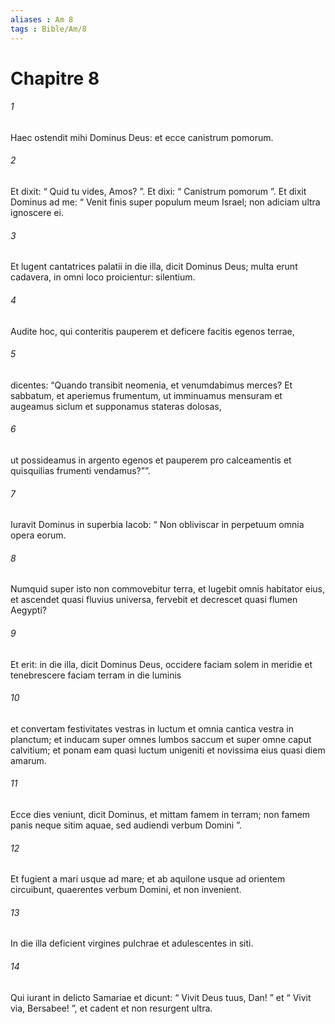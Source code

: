 ```yaml
---
aliases : Am 8
tags : Bible/Am/8
---
```


# Chapitre 8

###### 1
Haec ostendit mihi Dominus Deus: et ecce canistrum pomorum.
###### 2
Et dixit: “ Quid tu vides, Amos? ”. Et dixi: “ Canistrum pomorum ”. Et dixit Dominus ad me: “ Venit finis super populum meum Israel; non adiciam ultra ignoscere ei.
###### 3
Et lugent cantatrices palatii in die illa, dicit Dominus Deus; multa erunt cadavera, in omni loco proicientur: silentium.
###### 4
Audite hoc, qui conteritis pauperem et deficere facitis egenos terrae,
###### 5
dicentes: “Quando transibit neomenia, et venumdabimus merces? Et sabbatum, et aperiemus frumentum, ut imminuamus mensuram et augeamus siclum et supponamus stateras dolosas,
###### 6
ut possideamus in argento egenos et pauperem pro calceamentis et quisquilias frumenti vendamus?””.
###### 7
Iuravit Dominus in superbia Iacob: “ Non obliviscar in perpetuum omnia opera eorum.
###### 8
Numquid super isto non commovebitur terra, et lugebit omnis habitator eius, et ascendet quasi fluvius universa, fervebit et decrescet quasi flumen Aegypti?
###### 9
Et erit: in die illa, dicit Dominus Deus, occidere faciam solem in meridie et tenebrescere faciam terram in die luminis
###### 10
et convertam festivitates vestras in luctum et omnia cantica vestra in planctum; et inducam super omnes lumbos saccum et super omne caput calvitium; et ponam eam quasi luctum unigeniti et novissima eius quasi diem amarum.
###### 11
Ecce dies veniunt, dicit Dominus, et mittam famem in terram; non famem panis neque sitim aquae, sed audiendi verbum Domini ”.
###### 12
Et fugient a mari usque ad mare; et ab aquilone usque ad orientem circuibunt, quaerentes verbum Domini, et non invenient.
###### 13
In die illa deficient virgines pulchrae et adulescentes in siti.
###### 14
Qui iurant in delicto Samariae et dicunt: “ Vivit Deus tuus, Dan! ” et “ Vivit via, Bersabee! ”, et cadent et non resurgent ultra.
